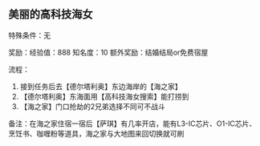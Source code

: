 ## 美丽的高科技海女
特殊条件：无

奖励：经验值：888 知名度：10 额外奖励：结婚结局or免费宿屋

流程：

1. 接到任务后去【德尔塔利奥】东边海岸的【海之家】
2. 【德尔塔利奥】东海面用【高科技海女搜索】能打捞到
3. 【海之家】门口抢劫的2兄弟选择不同可不战斗


备注：在海之家住宿一宿后【萨琪】有几率开店，能有L3-IC芯片、O1-IC芯片、烹饪书、咖喱粉等道具，海之家与大地图来回切换就可刷

